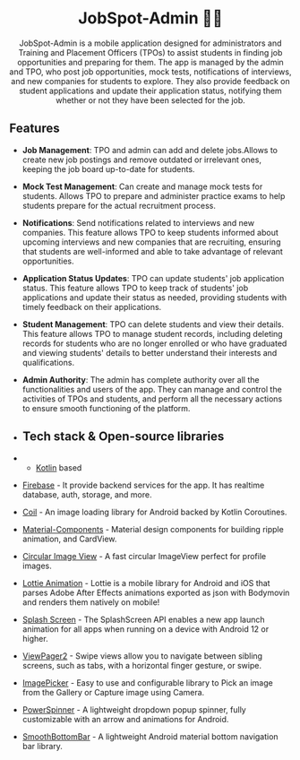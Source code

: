 <h1 align="center"> JobSpot-Admin 👨‍💻 </h1>
<p align="center"> JobSpot-Admin is a mobile application designed for administrators and Training and Placement Officers (TPOs) to assist students in finding job opportunities and preparing for them. The app is managed by the admin and TPO, who post job opportunities, mock tests, notifications of interviews, and new companies for students to explore. They also provide feedback on student applications and update their application status, notifying them whether or not they have been selected for the job. </p>

## Features

- **Job Management**: TPO and admin can add and delete jobs.Allows to create new job postings and remove outdated or irrelevant ones, keeping the job board up-to-date for students.

- **Mock Test Management**: Can create and manage mock tests for students. Allows TPO to prepare and administer practice exams to help students prepare for the actual recruitment process.

- **Notifications**: Send notifications related to interviews and new companies. This feature allows TPO to keep students informed about upcoming interviews and new companies that are recruiting, ensuring that students are well-informed and able to take advantage of relevant opportunities.

- **Application Status Updates**: TPO can update students' job application status. This feature allows TPO to keep track of students' job applications and update their status as needed, providing students with timely feedback on their applications.

- **Student Management**: TPO can delete students and view their details. This feature allows TPO to manage student records, including deleting records for students who are no longer enrolled or who have graduated and viewing students' details to better understand their interests and qualifications.

- **Admin Authority**: The admin has complete authority over all the functionalities and users of the app. They can manage and control the activities of TPOs and students, and perform all the necessary actions to ensure smooth functioning of the platform.

- ## Tech stack & Open-source libraries

- - [Kotlin](https://kotlinlang.org/) based
- [Firebase](https://firebase.google.com/) - It provide backend services for the app. It has realtime database, auth, storage, and more.
- [Coil](https://coil-kt.github.io/coil/compose/) - An image loading library for Android backed by Kotlin Coroutines.
- [Material-Components](https://github.com/material-components/material-components-android) - Material design components for building ripple animation, and CardView.
- [Circular Image View](https://github.com/hdodenhof/CircleImageView) - A fast circular ImageView perfect for profile images.
- [Lottie Animation](https://github.com/airbnb/lottie-android) - Lottie is a mobile library for Android and iOS that parses Adobe After Effects animations exported as json with Bodymovin and renders them natively on mobile!
- [Splash Screen](https://developer.android.com/develop/ui/views/launch/splash-screen/) - The SplashScreen API enables a new app launch animation for all apps when running on a device with Android 12 or higher.
- [ViewPager2](https://developer.android.com/guide/navigation/navigation-swipe-view-2) - Swipe views allow you to navigate between sibling screens, such as tabs, with a horizontal finger gesture, or swipe. 
- [ImagePicker](https://github.com/Dhaval2404/ImagePicker) - Easy to use and configurable library to Pick an image from the Gallery or Capture image using Camera.
- [PowerSpinner](https://github.com/skydoves/PowerSpinner) - A lightweight dropdown popup spinner, fully customizable with an arrow and animations for Android.
- [SmoothBottomBar](https://github.com/ibrahimsn98/SmoothBottomBar) - A lightweight Android material bottom navigation bar library.

